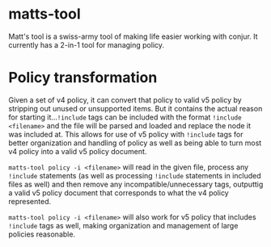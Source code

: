 # matts-tool
Matt's tool is a swiss-army tool of making life easier working with conjur.
It currently has a 2-in-1 tool for managing policy.

# Policy transformation
Given a set of v4 policy, it can convert that policy to valid v5 policy by stripping out unused
or unsupported items.  But it contains the actual reason for starting it...`!include` tags can be
included with the format `!include <filename>` and the file will be parsed and loaded and replace
the node it was included at.  This allows for use of v5 policy with `!include` tags for better
organization and handling of policy as well as being able to turn most v4 policy into a valid v5
policy document.

`matts-tool policy -i <filename>` will read in the given file, process any `!include` statements
(as well as processing `!include` statements in included files as well) and then remove any
incompatible/unnecessary tags, outputtig a valid v5 policy document that corresponds to what the
v4 policy represented.

`matts-tool policy -i <filename>` will also work for v5 policy that includes `!include` tags as well,
making organization and management of large policies reasonable.